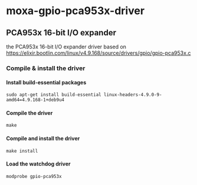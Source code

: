 # moxa-gpio-pca953x-driver

## PCA953x 16-bit I/O expander
the PCA953x 16-bit I/O expander driver based on
https://elixir.bootlin.com/linux/v4.9.168/source/drivers/gpio/gpio-pca953x.c

### Compile & install the driver

#### Install build-essential packages
```
sudo apt-get install build-essential linux-headers-4.9.0-9-amd64=4.9.168-1+deb9u4
```

#### Compile the driver
```
make
```

#### Compile and install the driver
```
make install
```

#### Load the watchdog driver
```
modprobe gpio-pca953x
```
